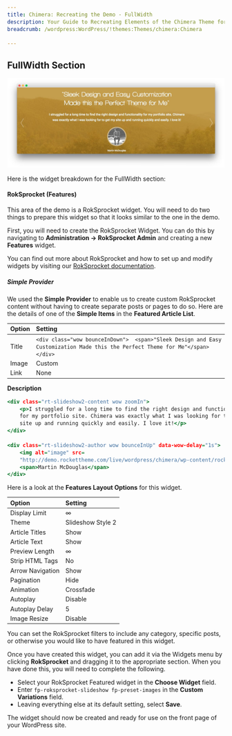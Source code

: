 ```yaml
---
title: Chimera: Recreating the Demo - FullWidth
description: Your Guide to Recreating Elements of the Chimera Theme for WordPress
breadcrumb: /wordpress:WordPress/!themes:Themes/chimera:Chimera

---
```


FullWidth Section
-----

![FullWidth](assets/demo_7.jpeg)

Here is the widget breakdown for the FullWidth section:

#### RokSprocket (Features)

This area of the demo is a RokSprocket widget. You will need to do two things to prepare this widget so that it looks similar to the one in the demo.

First, you will need to create the RokSprocket Widget. You can do this by navigating to **Administration -> RokSprocket Admin** and creating a new **Features** widget.

You can find out more about RokSprocket and how to set up and modify widgets by visiting our [RokSprocket documentation](../../plugins/roksprocket/).

##### Simple Provider

We used the **Simple Provider** to enable us to create custom RokSprocket content without having to create separate posts or pages to do so. Here are the details of one of the **Simple Items** in the **Featured Article List**.

| Option |                                                            Setting                                                            |
| :----- | :---------------------------------------------------------------------------------------------------------------------------- |
| Title  | `<div class="wow bounceInDown">  <span>"Sleek Design and Easy Customization Made this the Perfect Theme for Me"</span></div>` |
| Image  | Custom                                                                                                                        |
| Link   | None                                                                                                                          |

**Description**

~~~ .html
<div class="rt-slideshow2-content wow zoomIn">
    <p>I struggled for a long time to find the right design and functionality
    for my portfolio site. Chimera was exactly what I was looking for to get my
    site up and running quickly and easily. I love it!</p>
</div>

<div class="rt-slideshow2-author wow bounceInUp" data-wow-delay="1s">
    <img alt="image" src=
    "http://demo.rockettheme.com/live/wordpress/chimera/wp-content/rockettheme/rt_chimera_wp/home/fp-fullwidth/img-author-01.jpg">
    <span>Martin McDouglas</span>
</div>
~~~

Here is a look at the **Features Layout Options** for this widget.

|      Option      |      Setting      |
| :--------------- | :---------------- |
| Display Limit    | ∞                 |
| Theme            | Slideshow Style 2 |
| Article Titles   | Show              |
| Article Text     | Show              |
| Preview Length   | ∞                 |
| Strip HTML Tags  | No                |
| Arrow Navigation | Show              |
| Pagination       | Hide              |
| Animation        | Crossfade         |
| Autoplay         | Disable           |
| Autoplay Delay   | 5                 |
| Image Resize     | Disable           |

You can set the RokSprocket filters to include any category, specific posts, or otherwise you would like to have featured in this widget.

Once you have created this widget, you can add it via the Widgets menu by clicking **RokSprocket** and dragging it to the appropriate section. When you have done this, you will need to complete the following.

* Select your RokSprocket Featured widget in the **Choose Widget** field.
* Enter `fp-roksprocket-slideshow fp-preset-images` in the **Custom Variations** field.
* Leaving everything else at its default setting, select **Save**.

The widget should now be created and ready for use on the front page of your WordPress site.
